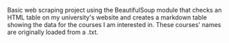 Basic web scraping project using the BeautifulSoup module that checks an HTML table on my university's website and creates a markdown table showing the data for the courses I am interested in. These courses' names are originally loaded from a .txt.
